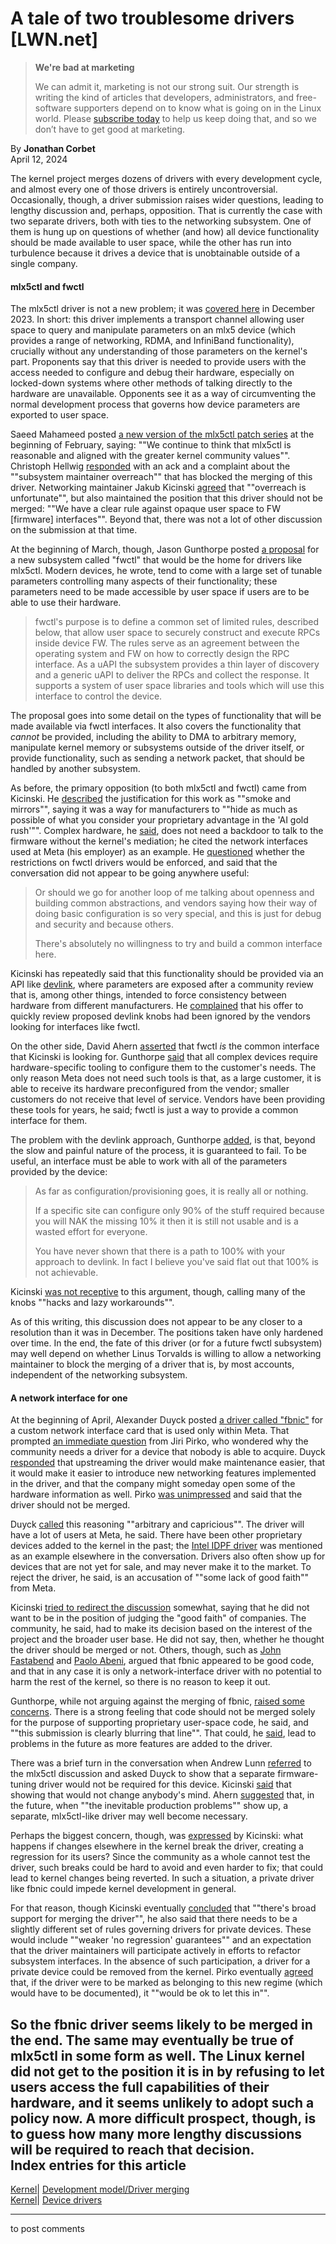 # A tale of two troublesome drivers [LWN.net]

> **We're bad at marketing**
> 
> We can admit it, marketing is not our strong suit. Our strength is writing the kind of articles that developers, administrators, and free-software supporters depend on to know what is going on in the Linux world. Please [subscribe today](/Promo/nsn-bad/subscribe) to help us keep doing that, and so we don’t have to get good at marketing. 

By **Jonathan Corbet**  
April 12, 2024 

The kernel project merges dozens of drivers with every development cycle, and almost every one of those drivers is entirely uncontroversial. Occasionally, though, a driver submission raises wider questions, leading to lengthy discussion and, perhaps, opposition. That is currently the case with two separate drivers, both with ties to the networking subsystem. One of them is hung up on questions of whether (and how) all device functionality should be made available to user space, while the other has run into turbulence because it drives a device that is unobtainable outside of a single company. 

#### mlx5ctl and fwctl

The mlx5ctl driver is not a new problem; it was [covered here](/Articles/955001/) in December 2023. In short: this driver implements a transport channel allowing user space to query and manipulate parameters on an mlx5 device (which provides a range of networking, RDMA, and InfiniBand functionality), crucially without any understanding of those parameters on the kernel's part. Proponents say that this driver is needed to provide users with the access needed to configure and debug their hardware, especially on locked-down systems where other methods of talking directly to the hardware are unavailable. Opponents see it as a way of circumventing the normal development process that governs how device parameters are exported to user space. 

Saeed Mahameed posted [a new version of the mlx5ctl patch series](/ml/linux-kernel/20240207072435.14182-1-saeed@kernel.org/) at the beginning of February, saying: ""We continue to think that mlx5ctl is reasonable and aligned with the greater kernel community values"". Christoph Hellwig [responded](/ml/linux-kernel/Zcx53N8lQjkpEu94@infradead.org/) with an ack and a complaint about the ""subsystem maintainer overreach"" that has blocked the merging of this driver. Networking maintainer Jakub Kicinski [agreed](/ml/linux-kernel/20240214074832.713ca16a@kernel.org/) that ""overreach is unfortunate"", but also maintained the position that this driver should not be merged: ""We have a clear rule against opaque user space to FW [firmware] interfaces"". Beyond that, there was not a lot of other discussion on the submission at that time. 

At the beginning of March, though, Jason Gunthorpe posted [a proposal](/ml/linux-kernel/20240304160237.GA2909161@nvidia.com/) for a new subsystem called "fwctl" that would be the home for drivers like mlx5ctl. Modern devices, he wrote, tend to come with a large set of tunable parameters controlling many aspects of their functionality; these parameters need to be made accessible by user space if users are to be able to use their hardware. 

> fwctl's purpose is to define a common set of limited rules, described below, that allow user space to securely construct and execute RPCs inside device FW. The rules serve as an agreement between the operating system and FW on how to correctly design the RPC interface. As a uAPI the subsystem provides a thin layer of discovery and a generic uAPI to deliver the RPCs and collect the response. It supports a system of user space libraries and tools which will use this interface to control the device. 

The proposal goes into some detail on the types of functionality that will be made available via fwctl interfaces. It also covers the functionality that _cannot_ be provided, including the ability to DMA to arbitrary memory, manipulate kernel memory or subsystems outside of the driver itself, or provide functionality, such as sending a network packet, that should be handled by another subsystem. 

As before, the primary opposition (to both mlx5ctl and fwctl) came from Kicinski. He [described](/ml/linux-kernel/20240322135826.1c4655e2@kernel.org/) the justification for this work as ""smoke and mirrors"", saying it was a way for manufacturers to ""hide as much as possible of what you consider your proprietary advantage in the 'AI gold rush'"". Complex hardware, he [said](/ml/linux-kernel/20240322152924.64be7ec4@kernel.org/), does not need a backdoor to talk to the firmware without the kernel's mediation; he cited the network interfaces used at Meta (his employer) as an example. He [questioned](/ml/linux-kernel/20240322154027.5555780a@kernel.org/) whether the restrictions on fwctl drivers would be enforced, and said that the conversation did not appear to be going anywhere useful: 

> Or should we go for another loop of me talking about openness and building common abstractions, and vendors saying how their way of doing basic configuration is so very special, and this is just for debug and security and because others. 
> 
> There's absolutely no willingness to try and build a common interface here. 

Kicinski has repeatedly said that this functionality should be provided via an API like [devlink](https://docs.kernel.org/networking/devlink/), where parameters are exposed after a community review that is, among other things, intended to force consistency between hardware from different manufacturers. He [complained](/ml/linux-kernel/20240403170149.7d2b8f2b@kernel.org/) that his offer to quickly review proposed devlink knobs had been ignored by the vendors looking for interfaces like fwctl. 

On the other side, David Ahern [asserted](/ml/linux-kernel/1cd2a70c-17b8-4421-b70b-3c0199a84a6a@kernel.org/) that fwctl _is_ the common interface that Kicinski is looking for. Gunthorpe [said](/ml/linux-kernel/20240402184055.GP946323@nvidia.com/) that all complex devices require hardware-specific tooling to configure them to the customer's needs. The only reason Meta does not need such tools is that, as a large customer, it is able to receive its hardware preconfigured from the vendor; smaller customers do not receive that level of service. Vendors have been providing these tools for years, he said; fwctl is just a way to provide a common interface for them. 

The problem with the devlink approach, Gunthorpe [added](/ml/linux-kernel/20240404122338.GI1723999@nvidia.com/), is that, beyond the slow and painful nature of the process, it is guaranteed to fail. To be useful, an interface must be able to work with all of the parameters provided by the device: 

> As far as configuration/provisioning goes, it is really all or nothing. 
> 
> If a specific site can configure only 90% of the stuff required because you will NAK the missing 10% it then it is still not usable and is a wasted effort for everyone. 
> 
> You have never shown that there is a path to 100% with your approach to devlink. In fact I believe you've said flat out that 100% is not achievable. 

Kicinski [was not receptive](/ml/linux-kernel/20240404074850.19ecd52e@kernel.org/) to this argument, though, calling many of the knobs ""hacks and lazy workarounds"". 

As of this writing, this discussion does not appear to be any closer to a resolution than it was in December. The positions taken have only hardened over time. In the end, the fate of this driver (or for a future fwctl subsystem) may well depend on whether Linus Torvalds is willing to allow a networking maintainer to block the merging of a driver that is, by most accounts, independent of the networking subsystem. 

#### A network interface for one

At the beginning of April, Alexander Duyck posted [a driver called "fbnic"](/ml/netdev/171217454226.1598374.8971335637623132496.stgit@ahduyck-xeon-server.home.arpa/) for a custom network interface card that is used only within Meta. That prompted [an immediate question](/ml/netdev/Zg6Q8Re0TlkDkrkr@nanopsycho/) from Jiri Pirko, who wondered why the community needs a driver for a device that nobody is able to acquire. Duyck [responded](/ml/netdev/CAKgT0Uf8sJK-x2nZqVBqMkDLvgM2P=UHZRfXBtfy=hv7T_B=TA@mail.gmail.com/) that upstreaming the driver would make maintenance easier, that it would make it easier to introduce new networking features implemented in the driver, and that the company might someday open some of the hardware information as well. Pirko [was unimpressed](/ml/netdev/Zg7JDL2WOaIf3dxI@nanopsycho/) and said that the driver should not be merged. 

Duyck [called](/ml/netdev/CAKgT0Ufgm9-znbnxg3M3wQ-A13W5JDaJJL0yXy3_QaEacw9ykQ@mail.gmail.com/) this reasoning ""arbitrary and capricious"". The driver will have a lot of users at Meta, he said. There have been other proprietary devices added to the kernel in the past; the [Intel IDPF driver](https://docs.kernel.org/networking/device_drivers/ethernet/intel/idpf.html) was mentioned as an example elsewhere in the conversation. Drivers also often show up for devices that are not yet for sale, and may never make it to the market. To reject the driver, he said, is an accusation of ""some lack of good faith"" from Meta. 

Kicinski [tried to redirect the discussion](/ml/netdev/20240404132548.3229f6c8@kernel.org/) somewhat, saying that he did not want to be in the position of judging the "good faith" of companies. The community, he said, had to make its decision based on the interest of the project and the broader user base. He did not say, then, whether he thought the driver should be merged or not. Others, though, such as [John Fastabend](/ml/netdev/660f22c56a0a2_442282088b@john.notmuch/) and [Paolo Abeni](/ml/netdev/678f49b06a06d4f6b5d8ee37ad1f4de804c7751d.camel@redhat.com/), argued that fbnic appeared to be good code, and that in any case it is only a network-interface driver with no potential to harm the rest of the kernel, so there is no reason to keep it out. 

Gunthorpe, while not arguing against the merging of fbnic, [raised some concerns](/ml/netdev/20240405122646.GA166551@nvidia.com/). There is a strong feeling that code should not be merged solely for the purpose of supporting proprietary user-space code, he said, and ""this submission is clearly blurring that line"". That could, he [said](/ml/netdev/20240405190209.GJ5383@nvidia.com/), lead to problems in the future as more features are added to the driver. 

There was a brief turn in the conversation when Andrew Lunn [referred](/ml/netdev/d0bd66c7-13d2-40a3-8d7d-055ac0234271@lunn.ch/) to the mlx5ctl discussion and asked Duyck to show that a separate firmware-tuning driver would not be required for this device. Kicinski [said](/ml/netdev/20240404083752.5c81d369@kernel.org/) that showing that would not change anybody's mind. Ahern [suggested](/ml/netdev/a1e5ccd3-1a9b-4d78-8216-2274e1222bb8@kernel.org/) that, in the future, when ""the inevitable production problems"" show up, a separate, mlx5ctl-like driver may well become necessary. 

Perhaps the biggest concern, though, was [expressed](/ml/netdev/20240404165000.47ce17e6@kernel.org/) by Kicinski: what happens if changes elsewhere in the kernel break the driver, creating a regression for its users? Since the community as a whole cannot test the driver, such breaks could be hard to avoid and even harder to fix; that could lead to kernel changes being reverted. In such a situation, a private driver like fbnic could impede kernel development in general. 

For that reason, though Kicinski eventually [concluded](/ml/netdev/20240409135142.692ed5d9@kernel.org/) that ""there's broad support for merging the driver"", he also said that there needs to be a slightly different set of rules governing drivers for private devices. These would include ""weaker 'no regression' guarantees"" and an expectation that the driver maintainers will participate actively in efforts to refactor subsystem interfaces. In the absence of such participation, a driver for a private device could be removed from the kernel. Pirko eventually [agreed](/ml/netdev/ZhasUvIMdewdM3KI@nanopsycho/) that, if the driver were to be marked as belonging to this new regime (which would have to be documented), it ""would be ok to let this in"". 

So the fbnic driver seems likely to be merged in the end. The same may eventually be true of mlx5ctl in some form as well. The Linux kernel did not get to the position it is in by refusing to let users access the full capabilities of their hardware, and it seems unlikely to adopt such a policy now. A more difficult prospect, though, is to guess how many more lengthy discussions will be required to reach that decision.  
Index entries for this article  
---  
[Kernel](/Kernel/Index)| [Development model/Driver merging](/Kernel/Index#Development_model-Driver_merging)  
[Kernel](/Kernel/Index)| [Device drivers](/Kernel/Index#Device_drivers)  
  


* * *

to post comments 
